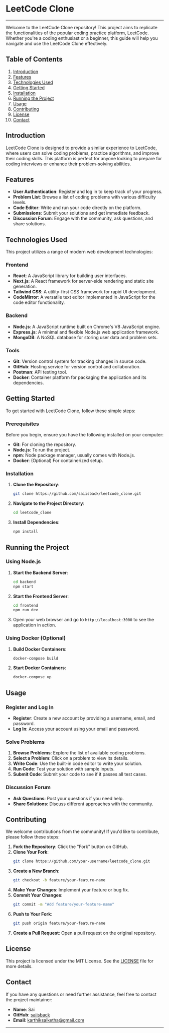 # LeetCode Clone

---

Welcome to the LeetCode Clone repository! This project aims to replicate the functionalities of the popular coding practice platform, LeetCode. Whether you're a coding enthusiast or a beginner, this guide will help you navigate and use the LeetCode Clone effectively.

## Table of Contents

1. [Introduction](#introduction)
2. [Features](#features)
3. [Technologies Used](#technologies-used)
4. [Getting Started](#getting-started)
5. [Installation](#installation)
6. [Running the Project](#running-the-project)
7. [Usage](#usage)
8. [Contributing](#contributing)
9. [License](#license)
10. [Contact](#contact)

## Introduction

LeetCode Clone is designed to provide a similar experience to LeetCode, where users can solve coding problems, practice algorithms, and improve their coding skills. This platform is perfect for anyone looking to prepare for coding interviews or enhance their problem-solving abilities.

## Features

- **User Authentication**: Register and log in to keep track of your progress.
- **Problem List**: Browse a list of coding problems with various difficulty levels.
- **Code Editor**: Write and run your code directly on the platform.
- **Submissions**: Submit your solutions and get immediate feedback.
- **Discussion Forum**: Engage with the community, ask questions, and share solutions.

## Technologies Used

This project utilizes a range of modern web development technologies:

### Frontend

- **React**: A JavaScript library for building user interfaces.
- **Next.js**: A React framework for server-side rendering and static site generation.
- **Tailwind CSS**: A utility-first CSS framework for rapid UI development.
- **CodeMirror**: A versatile text editor implemented in JavaScript for the code editor functionality.

### Backend

- **Node.js**: A JavaScript runtime built on Chrome's V8 JavaScript engine.
- **Express.js**: A minimal and flexible Node.js web application framework.
- **MongoDB**: A NoSQL database for storing user data and problem sets.

### Tools

- **Git**: Version control system for tracking changes in source code.
- **GitHub**: Hosting service for version control and collaboration.
- **Postman**: API testing tool.
- **Docker**: Container platform for packaging the application and its dependencies.

## Getting Started

To get started with LeetCode Clone, follow these simple steps:

### Prerequisites

Before you begin, ensure you have the following installed on your computer:

- **Git**: For cloning the repository.
- **Node.js**: To run the project.
- **npm**: Node package manager, usually comes with Node.js.
- **Docker**: (Optional) For containerized setup.

### Installation

1. **Clone the Repository**:
   ```bash
   git clone https://github.com/saiisback/leetcode_clone.git
   ```
2. **Navigate to the Project Directory**:
   ```bash
   cd leetcode_clone
   ```
3. **Install Dependencies**:
   ```bash
   npm install
   ```

## Running the Project

### Using Node.js

1. **Start the Backend Server**:
   ```bash
   cd backend
   npm start
   ```
2. **Start the Frontend Server**:
   ```bash
   cd frontend
   npm run dev
   ```
3. Open your web browser and go to `http://localhost:3000` to see the application in action.

### Using Docker (Optional)

1. **Build Docker Containers**:
   ```bash
   docker-compose build
   ```
2. **Start Docker Containers**:
   ```bash
   docker-compose up
   ```

## Usage

### Register and Log In

- **Register**: Create a new account by providing a username, email, and password.
- **Log In**: Access your account using your email and password.

### Solve Problems

1. **Browse Problems**: Explore the list of available coding problems.
2. **Select a Problem**: Click on a problem to view its details.
3. **Write Code**: Use the built-in code editor to write your solution.
4. **Run Code**: Test your solution with sample inputs.
5. **Submit Code**: Submit your code to see if it passes all test cases.

### Discussion Forum

- **Ask Questions**: Post your questions if you need help.
- **Share Solutions**: Discuss different approaches with the community.

## Contributing

We welcome contributions from the community! If you'd like to contribute, please follow these steps:

1. **Fork the Repository**: Click the "Fork" button on GitHub.
2. **Clone Your Fork**:
   ```bash
   git clone https://github.com/your-username/leetcode_clone.git
   ```
3. **Create a New Branch**:
   ```bash
   git checkout -b feature/your-feature-name
   ```
4. **Make Your Changes**: Implement your feature or bug fix.
5. **Commit Your Changes**:
   ```bash
   git commit -m "Add feature/your-feature-name"
   ```
6. **Push to Your Fork**:
   ```bash
   git push origin feature/your-feature-name
   ```
7. **Create a Pull Request**: Open a pull request on the original repository.

## License

This project is licensed under the MIT License. See the [LICENSE](LICENSE) file for more details.

## Contact

If you have any questions or need further assistance, feel free to contact the project maintainer:

- **Name**: Sai
- **GitHub**: [saiisback](https://github.com/saiisback)
- **Email**: [karthiksaiketha@gmail.com](mailto:karthiksaiketha@gmail.com)

---
